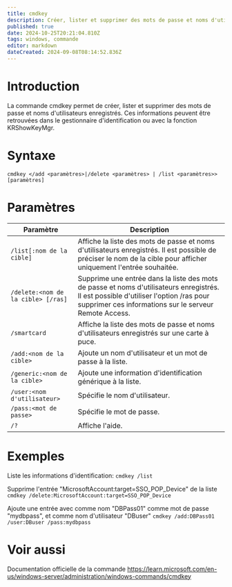 ```yaml
---
title: cmdkey
description: Créer, lister et supprimer des mots de passe et noms d'utilisateurs enregistrés.
published: true
date: 2024-10-25T20:21:04.810Z
tags: windows, commande
editor: markdown
dateCreated: 2024-09-08T08:14:52.836Z
---
```


# Introduction

La commande cmdkey permet de créer, lister et supprimer des mots de passe et noms d'utilisateurs enregistrés.
Ces informations peuvent être retrouvées dans le gestionnaire d'identification ou avec la fonction KRShowKeyMgr.

# Syntaxe

`cmdkey </add <paramètres>|/delete <paramètres> | /list <paramètres>> [paramètres]`

# Paramètres

| Paramètre                          | Description                                                                                                                                                                                    |
| ---------------------------------- | ---------------------------------------------------------------------------------------------------------------------------------------------------------------------------------------------- |
| `/list[:nom de la cible]`          | Affiche la liste des mots de passe et noms d'utilisateurs enregistrés. Il est possible de préciser le nom de la cible pour afficher uniquement l'entrée souhaitée.                             |
| `/delete:<nom de la cible> [/ras]` | Supprime une entrée dans la liste des mots de passe et noms d'utilisateurs enregistrés. Il est possible d'utiliser l'option /ras pour supprimer ces informations sur le serveur Remote Access. |
| `/smartcard`                       | Affiche la liste des mots de passe et noms d'utilisateurs enregistrés sur une carte à puce.                                                                                                    |
| `/add:<nom de la cible>`           | Ajoute un nom d'utilisateur et un mot de passe à la liste.                                                                                                                                     |
| `/generic:<nom de la cible>`       | Ajoute une information d'identification générique à la liste.                                                                                                                                  |
| `/user:<nom d'utilisateur>`        | Spécifie le nom d'utilisateur.                                                                                                                                                                 |
| `/pass:<mot de passe>`             | Spécifie le mot de passe.                                                                                                                                                                      |
| `/?`                               | Affiche l'aide.                                                                                                                                                                                |

# Exemples

Liste les informations d'identification:
`cmdkey /list`

Supprime l'entrée "MicrosoftAccount:target=SSO_POP_Device" de la liste
`cmdkey /delete:MicrosoftAccount:target=SSO_POP_Device`

Ajoute une entrée avec comme nom "DBPass01" comme mot de passe "mydbpass", et comme nom d'utilisateur "DBuser"
`cmdkey /add:DBPass01 /user:DBuser /pass:mydbpass`

# Voir aussi

Documentation officielle de la commande
https://learn.microsoft.com/en-us/windows-server/administration/windows-commands/cmdkey
